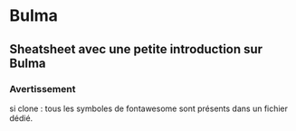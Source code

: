# Bulma

## Sheatsheet avec une petite introduction sur Bulma 
 
### Avertissement 
si clone : tous les symboles de fontawesome sont présents dans un fichier dédié.  
